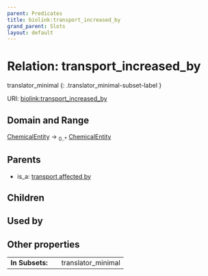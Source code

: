 ```yaml
---
parent: Predicates
title: biolink:transport_increased_by
grand_parent: Slots
layout: default
---
```


# Relation: transport_increased_by

translator_minimal
{: .translator_minimal-subset-label }




URI: [biolink:transport_increased_by](https://w3id.org/biolink/vocab/transport_increased_by)

## Domain and Range

[ChemicalEntity](ChemicalEntity.md) ->  <sub>0..\*</sub> [ChemicalEntity](ChemicalEntity.md)

## Parents

 *  is_a: [transport affected by](transport_affected_by.md)

## Children


## Used by


## Other properties

|  |  |  |
| --- | --- | --- |
| **In Subsets:** | | translator_minimal |


